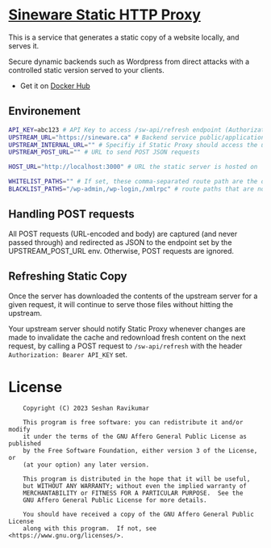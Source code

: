 # [Sineware Static HTTP Proxy](https://github.com/Sineware/static-proxy)
This is a service that generates a static copy of a website locally, and serves it.

Secure dynamic backends such as Wordpress from direct attacks with a controlled static version served to your clients.

- Get it on [Docker Hub](https://hub.docker.com/r/sineware/static-proxy)

## Environement
```bash
API_KEY=abc123 # API Key to access /sw-api/refresh endpoint (Authorization header with "Bearer <token>")
UPSTREAM_URL="https://sineware.ca" # Backend service public/application configured URL
UPSTREAM_INTERNAL_URL="" # Specifiy if Static Proxy should access the upstream service from a different URL (ex. bypass a load balancer)
UPSTREAM_POST_URL="" # URL to send POST JSON requests

HOST_URL="http://localhost:3000" # URL the static server is hosted on

WHITELIST_PATHS="" # If set, these comma-separated route path are the only routes allowed
BLACKLIST_PATHS="/wp-admin,/wp-login,/xmlrpc" # route paths that are not allowed
```

## Handling POST requests
All POST requests (URL-encoded and body) are captured (and never passed through) and redirected as JSON to the endpoint set by the UPSTREAM_POST_URL env. Otherwise, POST requests are ignored.

## Refreshing Static Copy
Once the server has downloaded the contents of the upstream server for a given request, it will continue to serve those files without hitting the upstream. 

Your upstream server should notify Static Proxy whenever changes are made to invalidate the cache and redownload fresh content on the next request, by calling a POST request to `/sw-api/refresh` with the header `Authorization: Bearer API_KEY` set.

# License
```
    Copyright (C) 2023 Seshan Ravikumar

    This program is free software: you can redistribute it and/or modify
    it under the terms of the GNU Affero General Public License as published
    by the Free Software Foundation, either version 3 of the License, or
    (at your option) any later version.

    This program is distributed in the hope that it will be useful,
    but WITHOUT ANY WARRANTY; without even the implied warranty of
    MERCHANTABILITY or FITNESS FOR A PARTICULAR PURPOSE.  See the
    GNU Affero General Public License for more details.

    You should have received a copy of the GNU Affero General Public License
    along with this program.  If not, see <https://www.gnu.org/licenses/>. 
```
